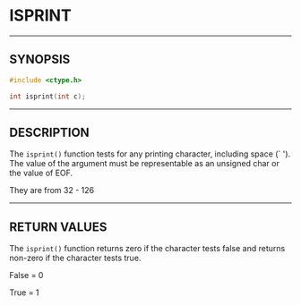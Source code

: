 # ISPRINT

---

## SYNOPSIS

```c
#include <ctype.h>

int isprint(int c);
```

---

## DESCRIPTION

The `isprint()` function tests for any printing character, including space (` ').  The value of the argument must be representable as an unsigned char or the value of EOF.

They are from 32 - 126

---

## RETURN VALUES

The `isprint()` function returns zero if the character tests false and returns non-zero if the character tests true.

False = 0

True = 1